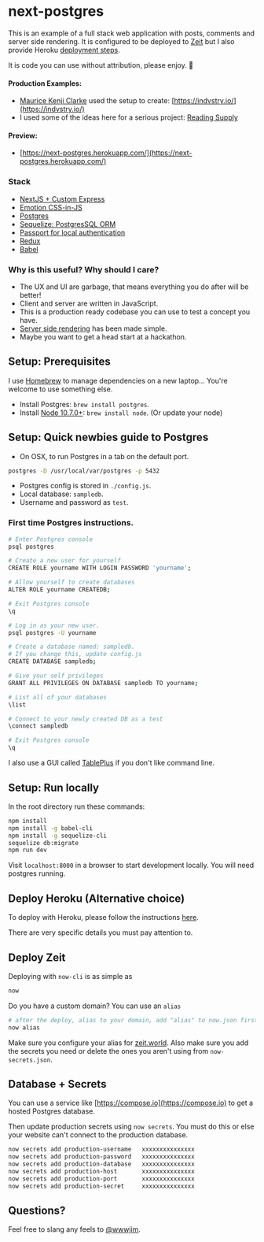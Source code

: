 # next-postgres

This is an example of a full stack web application with posts, comments and server side rendering. It is configured to be deployed to [Zeit](https://zeit.co) but I also provide Heroku [deployment steps](https://github.com/jimmylee/next-postgres/blob/master/HEROKU.md).

It is code you can use without attribution, please enjoy. 🙏


#### Production Examples:

* [Maurice Kenji Clarke](https://twitter.com/mauricekenji) used the setup to create: [https://indvstry.io/](https://indvstry.io/)
* I used some of the ideas here for a serious project: [Reading Supply](https://reading.supply)

#### Preview:

* [https://next-postgres.herokuapp.com/](https://next-postgres.herokuapp.com/)


### Stack

* [NextJS + Custom Express](https://github.com/zeit/next.js/)
* [Emotion CSS-in-JS](https://github.com/emotion-js/emotion)
* [Postgres](https://www.postgresql.org/)
* [Sequelize: PostgresSQL ORM](http://docs.sequelizejs.com/)
* [Passport for local authentication](http://passportjs.org/)
* [Redux](http://redux.js.org/)
* [Babel](https://babeljs.io/)


### Why is this useful? Why should I care?

* The UX and UI are garbage, that means everything you do after will be better!
* Client and server are written in JavaScript.
* This is a production ready codebase you can use to test a concept you have.
* [Server side rendering](https://zeit.co/blog/next2) has been made simple.
* Maybe you want to get a head start at a hackathon.


## Setup: Prerequisites

I use [Homebrew](https://brew.sh/) to manage dependencies on a new laptop... You're welcome to use something else.

* Install Postgres: `brew install postgres`.
* Install [Node 10.7.0+](https://nodejs.org/en/): `brew install node`. (Or update your node)


## Setup: Quick newbies guide to Postgres

* On OSX, to run Postgres in a tab on the default port.

```sh
postgres -D /usr/local/var/postgres -p 5432
```

* Postgres config is stored in `./config.js`.
* Local database: `sampledb`.
* Username and password as `test`.


### First time Postgres instructions.

```sh
# Enter Postgres console
psql postgres

# Create a new user for yourself
CREATE ROLE yourname WITH LOGIN PASSWORD 'yourname';

# Allow yourself to create databases
ALTER ROLE yourname CREATEDB;

# Exit Postgres console
\q

# Log in as your new user.
psql postgres -U yourname

# Create a database named: sampledb.
# If you change this, update config.js
CREATE DATABASE sampledb;

# Give your self privileges
GRANT ALL PRIVILEGES ON DATABASE sampledb TO yourname;

# List all of your databases
\list

# Connect to your newly created DB as a test
\connect sampledb

# Exit Postgres console
\q
```

I also use a GUI called [TablePlus](https://tableplus.io/) if you don't like command line.


## Setup: Run locally

In the root directory run these commands:

```sh
npm install
npm install -g babel-cli
npm install -g sequelize-cli
sequelize db:migrate
npm run dev
```

Visit `localhost:8000` in a browser to start development locally. You will need postgres running.


## Deploy Heroku (Alternative choice)

To deploy with Heroku, please follow the instructions [here](https://github.com/jimmylee/next-postgres/blob/master/HEROKU.md).

There are very specific details you must pay attention to.


## Deploy Zeit

Deploying with `now-cli` is as simple as

```sh
now
```

Do you have a custom domain? You can use an `alias`

```sh
# after the deploy, alias to your domain, add "alias" to now.json first
now alias
```

Make sure you configure your alias for [zeit.world](https://zeit.world). Also make sure you add the secrets you need or delete the ones you aren't using from `now-secrets.json`.


## Database + Secrets

You can use a service like [https://compose.io](https://compose.io) to get a hosted Postgres database.

Then update production secrets using `now secrets`. You must do this or else your website can't connect to the production database.

```sh
now secrets add production-username   xxxxxxxxxxxxxxx
now secrets add production-password   xxxxxxxxxxxxxxx
now secrets add production-database   xxxxxxxxxxxxxxx
now secrets add production-host       xxxxxxxxxxxxxxx
now secrets add production-port       xxxxxxxxxxxxxxx
now secrets add production-secret     xxxxxxxxxxxxxxx
```


## Questions?

Feel free to slang any feels to [@wwwjim](https://twitter.com/wwwjim).
